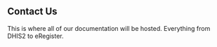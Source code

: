 ## Contact Us
                              
This is where all of our documentation will be hosted. Everything from DHIS2 to eRegister.